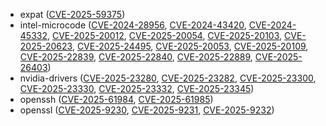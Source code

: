- expat ([CVE-2025-59375](https://www.cve.org/CVERecord?id=CVE-2025-59375))
- intel-microcode ([CVE-2024-28956](https://www.cve.org/CVERecord?id=CVE-2024-28956), [CVE-2024-43420](https://cve.mitre.org/cgi-bin/cvename.cgi?name=CVE-2024-43420), [CVE-2024-45332](https://cve.mitre.org/cgi-bin/cvename.cgi?name=CVE-2024-45332), [CVE-2025-20012](https://cve.mitre.org/cgi-bin/cvename.cgi?name=CVE-2025-20012), [CVE-2025-20054](https://cve.mitre.org/cgi-bin/cvename.cgi?name=CVE-2025-20054), [CVE-2025-20103](https://cve.mitre.org/cgi-bin/cvename.cgi?name=CVE-2025-20103), [CVE-2025-20623](https://cve.mitre.org/cgi-bin/cvename.cgi?name=CVE-2025-20623), [CVE-2025-24495](https://cve.mitre.org/cgi-bin/cvename.cgi?name=CVE-2025-24495), [CVE-2025-20053](https://cve.mitre.org/cgi-bin/cvename.cgi?name=CVE-2025-20053), [CVE-2025-20109](https://cve.mitre.org/cgi-bin/cvename.cgi?name=CVE-2025-20109), [CVE-2025-22839](https://cve.mitre.org/cgi-bin/cvename.cgi?name=CVE-2025-22839), [CVE-2025-22840](https://cve.mitre.org/cgi-bin/cvename.cgi?name=CVE-2025-22840), [CVE-2025-22889](https://cve.mitre.org/cgi-bin/cvename.cgi?name=CVE-2025-22889), [CVE-2025-26403](https://cve.mitre.org/cgi-bin/cvename.cgi?name=CVE-2025-26403))
- nvidia-drivers ([CVE-2025-23280](https://www.cve.org/CVERecord?id=CVE-2025-23280), [CVE-2025-23282](https://www.cve.org/CVERecord?id=CVE-2025-23282), [CVE-2025-23300](https://www.cve.org/CVERecord?id=CVE-2025-23300), [CVE-2025-23330](https://www.cve.org/CVERecord?id=CVE-2025-23330), [CVE-2025-23332](https://www.cve.org/CVERecord?id=CVE-2025-23332), [CVE-2025-23345](https://www.cve.org/CVERecord?id=CVE-2025-23345))
- openssh ([CVE-2025-61984](https://www.cve.org/CVERecord?id=CVE-2025-61984), [CVE-2025-61985](https://www.cve.org/CVERecord?id=CVE-2025-61985))
- openssl ([CVE-2025-9230](https://www.cve.org/CVERecord?id=CVE-2025-9230), [CVE-2025-9231](https://www.cve.org/CVERecord?id=CVE-2025-9231), [CVE-2025-9232](https://www.cve.org/CVERecord?id=CVE-2025-9232))
